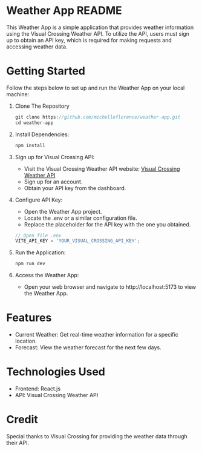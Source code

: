 # Weather App README

This Weather App is a simple application that provides weather information using the Visual Crossing Weather API. To utilize the API, users must sign up to obtain an API key, which is required for making requests and accessing weather data.

# Getting Started
Follow the steps below to set up and run the Weather App on your local machine:

1. Clone The Repository
   ```js
   git clone https://github.com/michelleflorence/weather-app.git
   cd weather-app
   ```
2. Install Dependencies:
    ```js
    npm install 
    ```
3. Sign up for Visual Crossing API:
   - Visit the Visual Crossing Weather API website: [Visual Crossing Weather API](http://www.visualcrossing.com/weather-api)
   - Sign up for an account.
   - Obtain your API key from the dashboard.
  
4. Configure API Key:
   - Open the Weather App project.
   - Locate the .env or a similar configuration file.
   - Replace the placeholder for the API key with the one you obtained.
    ```js
    // Open file .env
    VITE_API_KEY = 'YOUR_VISUAL_CROSSING_API_KEY';
    ```
5. Run the Application:
    ```js
    npm run dev
    ```
6. Access the Weather App:
   - Open your web browser and navigate to http://localhost:5173 to view the Weather App.

# Features
- Current Weather: Get real-time weather information for a specific location.
- Forecast: View the weather forecast for the next few days.

# Technologies Used
- Frontend: React.js
- API: Visual Crossing Weather API

# Credit
Special thanks to Visual Crossing for providing the weather data through their API.
